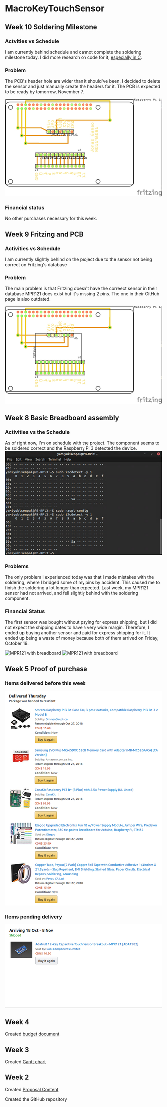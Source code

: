 MacroKeyTouchSensor
===============

Week 10 Soldering Milestone
-----------------

### Actvities vs Schedule
I am currently behind schedule and cannot complete the soldering milestone today.  I did more research on code for it, [especially in C](https://github.com/sparkfun/MPR121_Capacitive_Touch_Breakout/blob/master/Firmware/MPR121Q/C%20code/main.c).

### Problem
The PCB's header hole are wider than it should've been.  I decided to delete the sensor and just manually create the headers for it.  The PCB is expected to be ready by tomorrow, November 7.

![PCB readjusted](index_src/MacroKeyTouchSensor2_pcb_adjust.jpg)

### Financial status
No other purchases necessary for this week.

###

Week 9 Fritzing and PCB
--------------

### Activities vs Schedule
I am currently slightly behind on the project due to the sensor not being correct on Fritzing's database

### Problem
The main problem is that Fritzing doesn't have the correect sensor in their database MPR121 does exist but it's missing 2 pins.  The one in their GitHub page is also outdated.

![PCB](index_src/MacroKeyTouchSensor2_pcb.jpg)


Week 8 Basic Breadboard assembly
---------------
### Activities vs the Schedule
As of right now, I'm on schedule with the project.  The component seems to be soldered correct and the Raspberry Pi 3 detected the device.
![i2cdetect](index_src/Screenshot_20181023_123447.png)

### Problems
The only problem I experienced today was that I made mistakes with the soldering, where I bridged some of my pins by accident.  This caused me to finish the soldering a lot longer than expected.  Last week, my MPR121 sensor had not arrived, and fell slightly behind with the soldering component.

### Financial Status
The first sensor was bought without paying for express shipping, but I did not expect the shipping dates to have a very wide margin.  Therefore, I ended up buying another sensor and paid for express shipping for it.  It ended up being a waste of money because both of them arrived on Friday, October 19.

![MPR121 with breadboard](index_src/IMG_20181023_122640.jpg)
![MPR121 with breadboard](index_src/IMG_20181023_122640.jpg)


Week 5 Proof of purchase
-------------
### Items delivered before this week
![Items delivered before this week](index_src/Delivered_priorWk5.png)

### Items pending delivery
![Items still on its way](index_src/Pending_priorWk5.png)

Week 4
---------------

Created [budget document](Documentation/JonasGamao_N01198081_budget.xlsx)

Week 3
----------------

Created [Gantt chart](Documentation/Gantt.gan)

Week 2
---------------

Created [Proposal Content](Documentation/ProposalContentJonasGamao.xlsx)

Created the GitHub repository